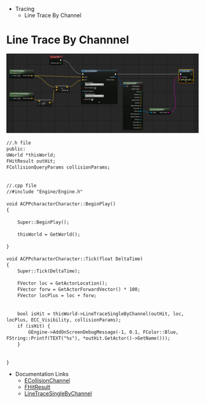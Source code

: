 * Tracing
  * Line Trace By Channel


# Line Trace By Channnel


![](https://github.com/CesarSerradorCuevas/UE4/blob/master/Tracing/MD/LineTraceByChannel.jpg?raw=true)


```
//.h file
public:
UWorld *thisWorld;
FHitResult outHit;
FCollisionQueryParams collisionParams;


//.cpp file
//#include "Engine/Engine.h"

void ACPPcharacterCharacter::BeginPlay()
{

	Super::BeginPlay();

	thisWorld = GetWorld();
	
}

void ACPPcharacterCharacter::Tick(float DeltaTime)
{
	Super::Tick(DeltaTime);
	
	FVector loc = GetActorLocation();
	FVector forw = GetActorForwardVector() * 100;
	FVector locPlus = loc + forw;


	bool isHit = thisWorld->LineTraceSingleByChannel(outHit, loc, locPlus, ECC_Visibility, collisionParams);
	if (isHit) {
		GEngine->AddOnScreenDebugMessage(-1, 0.1, FColor::Blue, FString::Printf(TEXT("%s"), *outHit.GetActor()->GetName()));
	}
	
	
}
```

* Documentation Links
	* [ECollisionChannel](https://api.unrealengine.com/INT/API/Runtime/Engine/Engine/ECollisionChannel/index.html)
	* [FHitResult](http://api.unrealengine.com/INT/API/Runtime/Engine/Engine/FHitResult/)
	* [LineTraceSingleByChannel](http://api.unrealengine.com/INT/API/Runtime/Engine/Engine/UWorld/LineTraceSingleByChannel/)
